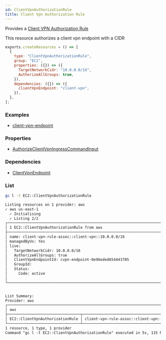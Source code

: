 ```yaml
---
id: ClientVpnAuthorizationRule
title: Client Vpn Authorization Rule
---
```


Provides a [Client VPN Authorization Rule](https://console.aws.amazon.com/vpc/home?#ClientVPNEndpoints:)

This resource authorizes a client vpn endpoint with a CIDR

```js
exports.createResources = () => [
  {
    type: "ClientVpnAuthorizationRule",
    group: "EC2",
    properties: ({}) => ({
      TargetNetworkCidr: "10.0.0.0/16",
      AuthorizeAllGroups: true,
    }),
    dependencies: ({}) => ({
      clientVpnEndpoint: "client-vpn",
    }),
  },
];
```

### Examples

- [client-vpn-endpoint](https://github.com/grucloud/grucloud/blob/main/examples/aws/EC2/client-vpn-endpoint)

### Properties

- [AuthorizeClientVpnIngressCommandInput](https://docs.aws.amazon.com/AWSJavaScriptSDK/v3/latest/clients/client-ec2/interfaces/authorizeclientvpningresscommandinput.html)

### Dependencies

- [ClientVpnEndpoint](./ClientVpnEndpoint.md)

### List

```sh
gc l -t EC2::ClientVpnAuthorizationRule
```

```txt
Listing resources on 1 provider: aws
✓ aws us-east-1
  ✓ Initialising
  ✓ Listing 2/2
┌────────────────────────────────────────────────────────────────────────────────────────────────┐
│ 1 EC2::ClientVpnAuthorizationRule from aws                                                     │
├────────────────────────────────────────────────────────────────────────────────────────────────┤
│ name: client-vpn-rule-assoc::client-vpn::10.0.0.0/16                                           │
│ managedByUs: Yes                                                                               │
│ live:                                                                                          │
│   TargetNetworkCidr: 10.0.0.0/16                                                               │
│   AuthorizeAllGroups: true                                                                     │
│   ClientVpnEndpointId: cvpn-endpoint-0e96eded654443785                                         │
│   GroupId:                                                                                     │
│   Status:                                                                                      │
│     Code: active                                                                               │
│                                                                                                │
└────────────────────────────────────────────────────────────────────────────────────────────────┘


List Summary:
Provider: aws
┌───────────────────────────────────────────────────────────────────────────────────────────────┐
│ aws                                                                                           │
├─────────────────────────────────┬─────────────────────────────────────────────────────────────┤
│ EC2::ClientVpnAuthorizationRule │ client-vpn-rule-assoc::client-vpn::10.0.0.0/16              │
└─────────────────────────────────┴─────────────────────────────────────────────────────────────┘
1 resource, 1 type, 1 provider
Command "gc l -t EC2::ClientVpnAuthorizationRule" executed in 5s, 115 MB
```
